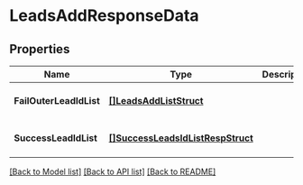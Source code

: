# LeadsAddResponseData

## Properties
Name | Type | Description | Notes
------------ | ------------- | ------------- | -------------
**FailOuterLeadIdList** | [**[]LeadsAddListStruct**](LeadsAddListStruct.md) |  | [optional] [default to null]
**SuccessLeadIdList** | [**[]SuccessLeadsIdListRespStruct**](success_leads_id_list_resp_struct.md) |  | [optional] [default to null]

[[Back to Model list]](../README.md#documentation-for-models) [[Back to API list]](../README.md#documentation-for-api-endpoints) [[Back to README]](../README.md)


